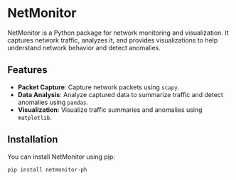 # NetMonitor

NetMonitor is a Python package for network monitoring and visualization. It captures network traffic, analyzes it, and provides visualizations to help understand network behavior and detect anomalies.

## Features

- **Packet Capture**: Capture network packets using `scapy`.
- **Data Analysis**: Analyze captured data to summarize traffic and detect anomalies using `pandas`.
- **Visualization**: Visualize traffic summaries and anomalies using `matplotlib`.

## Installation

You can install NetMonitor using pip:

```bash
pip install netmonitor-ph
